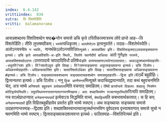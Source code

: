 ```yaml
---
index:  6.4.142
vrittiindex:  834
sutra:  ति विंशतेर्डिति
vritti:  balamanorama 
---
```


आसन्नशब्दस्य विंशतिशब्देन षष्ठ�न्तेन समासे डचि कृते `टे`रितीकारमात्रस्य लोपे प्राप्ते आह--ति विंशतेर्डिति। तीति लुप्तषष्ठीकम्। `भस्ये`त्यधिकृतम्। `अल्लोपोऽनः` इत्यनुवर्तते। तदाह--विंशतेर्भस्येति। अलोऽन्त्यस्ये`ति न भवति, `नानर्थकेऽलोऽन्त्यविधि`रित्युक्तेः। आसन्नविंशा इति। विंशतिसङ्क्याऽऽसन्नसङ्क्यावन्त इत्यर्थः। डचि कृते आसन्नविंशति-अ-इति स्थिते, तिलोपे सवर्णदीर्घ बाधित्वा `अतो गुणे` इति पररूपे, आसन्नविंशशब्दोऽदन्तः। `उत्तरपदत्वे चापदादिविधौ प्रतिषेधः` इति प्रत्ययलक्षणाऽभावेनाऽपदत्वात्। अथाऽदूरशब्दस्योदाहरति--अदूरतिं?रशा इति। तिं?रशतोऽदूरा इति विग्रहः। तिं?रशत्सङ्ख्याया अदूरसङ्ख्यावन्त इत्यर्थः। डचि टिलोपः। अधिकस्योदाहरति--अदिकचत्वारिंशा इति। चत्वारिंशतोऽधिका इति विग्रहः। चत्वारिंशत्सङ्ख्याया अधिकसङ्ख्यावन्त #इत्यर्थः। डचि टिलोपः। सङ्ख्यावाचकशब्दस्य सङ्ख्यावाचकशब्देन समासमुदाहरति--द्वित्रा इति। `वाऽर्थे बहुव्रीहिः। द्वित्यन्यतरा इत्यर्थः। डचि टिलोपः। ननु `द्वित्रा आनीयन्ता`मित्युक्ते कदाचिद्द्वावानयति, तदा कथं बहुवचनमिति चेत्, अत्र भाष्ये `अनिश्चये बहुवचनं प्रयोक्तव्य`मिति वचनात् समाहितम्। तथा `कार्यान्वये विकल्पः शब्दात्तु नियमेन कोटिद्वयोपस्थिति। तदुपस्थित्यनन्तरमन्यतरानयनमिच्छया। अतः शब्दान्नियमेन पञ्चानामुपस्थिति`रित्यपि समाहितम्। नच वाऽर्थप्राधान्यात् `अनेकमन्यपदार्थे` इत्येवाऽत्र सिद्धमिति वाच्यं, `शेषाद्विभाषे`ति कबभावार्थकत्वात्। स हि कप् `अनेकमन्यपदार्थे` इति विहितबहुव्रीहावेव प्रवर्तत इति भाष्ये स्पष्टम्। अथ सङ्ख्यायाः सङ्ख्यया समासे उदाहरणान्तरमाह--द्विदशा इति। शब्दशक्तिस्वाभाव्यात्सुजर्थान्तर्भावेण पूर्वपदस्य वृत्त्याश्रयणात् समासे सुचो न श्रवणमिति भाष्ये स्पष्टम्। द्वित्वसङ्ख्याकदशत्ववन्त इत्यर्थः। फलितमाह--विंशतिरित्यर्थ इति। 

